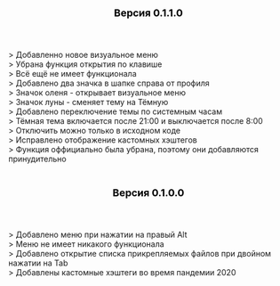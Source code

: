 <header><h3 style="color: black; font-size:18px">Версия 0.1.1.0</h3></header>
> Добавленно новое визуальное меню<br/>
> Убрана функция открытия по клавише<br/>
> Всё ещё не имеет функционала<br/>
> Добавлено два значка в шапке справа от профиля<br/>
> Значок оленя - открывает визуальное меню<br/>
> Значок луны - сменяет тему на Тёмную<br/>
> Добавлено переключение темы по системным часам<br/>
> Тёмная тема включается после 21:00 и выключается после 8:00<br/>
> Отключить можно только в исходном коде<br/>
> Исправлено отображение кастомных хэштегов<br/>
> Функция оффициально была убрана, поэтому они добавляются принудительно<br/>
<br/>  
<header><h3 style="color: black; font-size:18px">Версия 0.1.0.0</h3></header>
> Добавлено меню при нажатии на правый Alt<br/>
> Меню не имеет никакого функционала<br/>
> Добавлено открытие списка прикрепляемых файлов при двойном нажатии на Tab<br/>
> Добавлены кастомные хэштеги во время пандемии 2020<br/>

